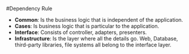 #Dependency Rule

- **Common**: Is the business logic that is independent of the application.
- **Cases**: Is business logic that is particular to the application.
- **Interface**: Consists of controller, adapters, presenters.
- **Infrastructure**: Is the layer where all the details go. Web, Database, third-party libraries, file systems all belong to the interface layer. 

